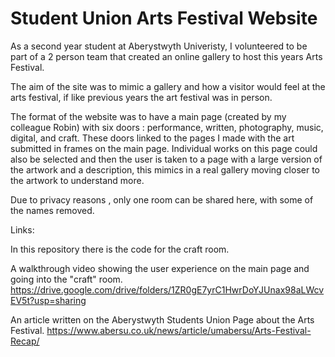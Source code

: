 # Student Union Arts Festival Website

As a second year student at Aberystwyth Univeristy, I volunteered to be part of a 2 person team that created an online gallery to host 
this years Arts Festival. 

The aim of the site was to mimic a gallery and how a visitor would feel at the arts festival, if like previous years the art festival was in person.

The format of the website was to have a main page (created by my colleague Robin) with six doors : performance, written, photography, music, digital, and craft.
These doors linked to the pages I made with the art submitted in frames on the main page. Individual works on this page could also be selected and then
the user is taken to a page with a large version of the artwork and a description, this mimics in a real gallery moving closer to the artwork to understand more.


Due to privacy reasons , only one room can be shared here, with some of the names removed.

Links:

In this repository there is the code for the craft room.

A walkthrough video showing the user experience on the main page and going into the "craft" room.
https://drive.google.com/drive/folders/1ZR0gE7yrC1HwrDoYJUnax98aLWcvEV5t?usp=sharing

An article written on the Aberystwyth Students Union Page about the Arts Festival.
https://www.abersu.co.uk/news/article/umabersu/Arts-Festival-Recap/
